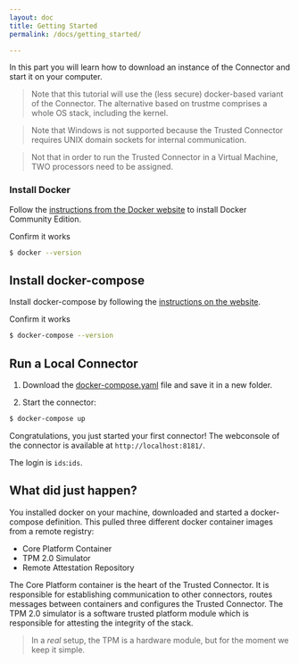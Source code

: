 ```yaml
---
layout: doc
title: Getting Started
permalink: /docs/getting_started/

---
```


In this part you will learn how to download an instance of the Connector and start it on your computer.

> Note that this tutorial will use the (less secure) docker-based variant of the Connector. The alternative based on trustme comprises a whole OS stack, including the kernel.

> Note that Windows is not supported because the Trusted Connector requires UNIX domain sockets for internal communication.

> Not that in order to run the Trusted Connector in a Virtual Machine, TWO processors need to be assigned. 
### Install Docker

Follow the [instructions from the Docker website](https://www.docker.com/community-edition#/download) to install Docker Community Edition.

Confirm it works

``` bash
$ docker --version
```


## Install docker-compose

Install docker-compose by following the [instructions on the website](https://docs.docker.com/compose/install/#prerequisites).

Confirm it works

``` bash
$ docker-compose --version
```

## Run a Local Connector
1. Download the [docker-compose.yaml](https://raw.githubusercontent.com/industrial-data-space/trusted-connector/develop/docker-compose.yaml) file and save it in a new folder.

1. Start the connector:
```bash
$ docker-compose up
```

Congratulations, you just started your first connector! The webconsole of the connector is available at `http://localhost:8181/`.

The login is `ids`:`ids`.

## What did just happen?

You installed docker on your machine, downloaded and started a docker-compose definition. This pulled three different docker container images from a remote registry:

* Core Platform Container
* TPM 2.0 Simulator
* Remote Attestation Repository

The Core Platform container is the heart of the Trusted Connector. It is responsible for establishing communication to other connectors, routes messages between containers and configures the Trusted Connector.
The TPM 2.0 simulator is a software trusted platform module which is responsible for attesting the integrity of the stack.

> In a _real_ setup, the TPM is a hardware module, but for the moment we keep it simple.
